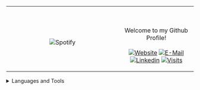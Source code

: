 <table width="100%" align="center"> 
  <tr>
  <td width="60%" align="center">
      
&nbsp; <br> ![Spotify](https://novatorem-two-ruby.vercel.app/api/spotify)

  </td>
  <td width="40%">

  <br><p align="center"> Welcome to my Github Profile! <br><br>
    [![Website](https://img.shields.io/badge/my%20stuff-website-blue?style=flat-square&logo=github)](https://jonathan-r0.github.io)
    [![E-Mail](https://img.shields.io/badge/email-reveal-2a8?style=flat-square&logo=gmail&logoColor=white)](https://mailhide.io/e/OO0HCCzs)
    [![Linkedin](https://img.shields.io/badge/linked-in-369?style=flat-square&logo=linkedin&logoColor=white&color=blue)](https://www.linkedin.com/in/jonathan-rosenblatt-7b38981b4/)
    [![Visits](https://komarev.com/ghpvc/?username=Jonathan-R0&logo=GitHub&label=github%20visits&color=336699&logoColor=white&style=flat-square)](https://github.com/Jonathan-R0)
  </p>
  </td>
</table>



<details>
<summary>Languages and Tools</summary>
  <pre> 
  <div style="float:left;">
    <img src="http://img.shields.io/badge/-C-A8B9CC?style=flat-square&logo=c&logoColor=ffffff" alt="C">
  </div>
  <div style="float:left;">
    <img src="https://img.shields.io/badge/C++-blue.svg?style=flat-square&logo=c%2B%2B" alt="C++">
  </div>
    <img src="https://img.shields.io/badge/-Git-%23F05032?style=flat-square&logo=git&logoColor=%23ffffff" alt="Git">
    <img src="https://img.shields.io/badge/-GitHub-181717?style=flat-square&logo=github" alt="Github">
    <img src="http://img.shields.io/badge/-Vim-019833?style=flat-square&logo=vim&logoColor=#ffffff" alt="Vim">
    <img src="http://img.shields.io/badge/-Python-ffff17?style=flat-square&logo=python&logoColor=ffffff" alt="Python">
    <img src="http://img.shields.io/badge/-Java-5B4638?style=flat-square&logo=java&logoColor=ffffff" alt="Java">
    <img src="http://img.shields.io/badge/-Linux-A8B9CC?style=flat-square&logo=Linux&logoColor=ffffff" alt="Linux">
    <img src="https://img.shields.io/badge/-HTML5-%23E44D27?style=flat-square&logo=html5&logoColor=ffffff" alt="HTML">
    <img src="https://img.shields.io/badge/-Markdown-000000?style=flat-square&logo=markdown" alt="Markdown">
    <img src="http://img.shields.io/badge/-VS%20Code-0000FF?style=flat-square&logo=visual-studio-code&logoColor=ffffff" alt="VS-Code">
    <img src="http://img.shields.io/badge/-TypeScript-007acc?style=flat-square&logo=typescript&logoColor=ffffff" alt="TypeScript">
  </pre>
</details>

[//]: <> (The `&nbsp;` is to have Aphelion take up more space)
